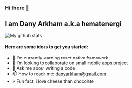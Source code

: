 ### Hi there 👋
## I am Dany Arkham a.k.a hematenergi 

![My github stats](https://github-readme-stats.vercel.app/api?username=hematenergi&show_icons=true&theme=vue&count_private=true)
<!--
[![Top Langs](https://github-readme-stats.vercel.app/api/top-langs/?username=hematenergi)](#)


**hematenergi/hematenergi** is a ✨ _special_ ✨ repository because its `README.md` (this file) appears on your GitHub profile.

Here are some ideas to get you started:

- 🔭 I’m currently working on AIMI Group Jakarta ...
- 🌱 I’m currently learning ...
- 👯 I’m looking to collaborate on ...
- 🤔 I’m looking for help with ...
- 💬 Ask me about ...
- 📫 How to reach me: danyarkham@gmail.com
- 😄 Pronouns: ...
- ⚡ Fun fact: ...
-->
#### Here are some ideas to get you started:

- 🌱 I’m currently learning react native framework
- 👯 I’m looking to collaborate on small mobile apps project
- 💬 Ask me about writing a code
- 📫 How to reach me: danyarkham@gmail.com
- ⚡ Fun fact: i love cheese than chocolate
